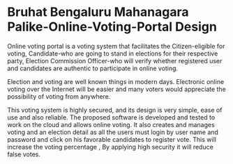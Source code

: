 # Bruhat Bengaluru Mahanagara Palike-Online-Voting-Portal Design

Online voting portal is a voting system that facilitates the Citizen-eligible for voting, Candidate-who are going to stand in elections for their respective party, Election Commission Officer-who will verify whether registered user and candidates are authentic to participate in online voting.

Election and voting are well known things in modern days. Electronic online voting over the Internet will be easier and many voters would appreciate the possibility of voting from anywhere.

This voting system is highly secured, and its design is very simple, ease of use and also reliable. The proposed software is developed and tested to work on the cloud and allows online voting. It also creates and manages voting and an election detail as all the users must login by user name and password and click on his favorable candidates to register vote. This will increase the voting percentage , By applying high security it will reduce false votes.

